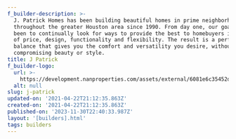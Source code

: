 ```yaml
---
f_builder-description: >-
  J. Patrick Homes has been building beautiful homes in prime neighborhoods
  throughout the greater Houston area since 1990. From day one, our goal has
  been to continually look for ways to provide the best to homebuyers in terms
  of price, design, functionality and flexibility. The result is a perfect
  balance that gives you the comfort and versatility you desire, without
  compromising beauty or style.
title: J Patrick
f_builder-logo:
  url: >-
    https://development.nanproperties.com/assets/external/6081e6c35452d57ed87ae5cf_6077bf42f4fa19df5c95dbeb_6034719323d753503a5100165daaf_9617-w181-h181-b1-p0-.jpeg
  alt: null
slug: j-patrick
updated-on: '2021-04-22T21:12:35.863Z'
created-on: '2021-04-22T21:12:35.863Z'
published-on: '2023-11-30T22:40:33.987Z'
layout: '[builders].html'
tags: builders
---
```



